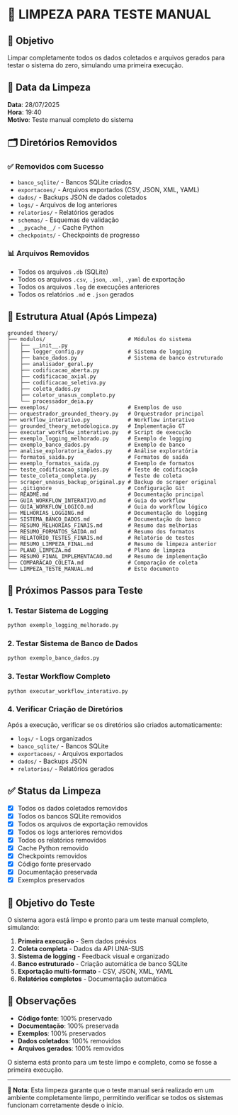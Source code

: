 # 🧹 LIMPEZA PARA TESTE MANUAL

## 🎯 Objetivo

Limpar completamente todos os dados coletados e arquivos gerados para testar o sistema do zero, simulando uma primeira execução.

## 📅 Data da Limpeza

**Data**: 28/07/2025  
**Hora**: 19:40  
**Motivo**: Teste manual completo do sistema

## 🗂️ Diretórios Removidos

### ✅ **Removidos com Sucesso**
- `banco_sqlite/` - Bancos SQLite criados
- `exportacoes/` - Arquivos exportados (CSV, JSON, XML, YAML)
- `dados/` - Backups JSON de dados coletados
- `logs/` - Arquivos de log anteriores
- `relatorios/` - Relatórios gerados
- `schemas/` - Esquemas de validação
- `__pycache__/` - Cache Python
- `checkpoints/` - Checkpoints de progresso

### 📊 **Arquivos Removidos**
- Todos os arquivos `.db` (SQLite)
- Todos os arquivos `.csv`, `.json`, `.xml`, `.yaml` de exportação
- Todos os arquivos `.log` de execuções anteriores
- Todos os relatórios `.md` e `.json` gerados

## 📁 Estrutura Atual (Após Limpeza)

```
grounded theory/
├── modulos/                          # Módulos do sistema
│   ├── __init__.py
│   ├── logger_config.py              # Sistema de logging
│   ├── banco_dados.py                # Sistema de banco estruturado
│   ├── analisador_geral.py
│   ├── codificacao_aberta.py
│   ├── codificacao_axial.py
│   ├── codificacao_seletiva.py
│   ├── coleta_dados.py
│   ├── coletor_unasus_completo.py
│   └── processador_deia.py
├── exemplos/                         # Exemplos de uso
├── orquestrador_grounded_theory.py   # Orquestrador principal
├── workflow_interativo.py            # Workflow interativo
├── grounded_theory_metodologica.py   # Implementação GT
├── executar_workflow_interativo.py   # Script de execução
├── exemplo_logging_melhorado.py      # Exemplo de logging
├── exemplo_banco_dados.py            # Exemplo de banco
├── analise_exploratoria_dados.py     # Análise exploratória
├── formatos_saida.py                 # Formatos de saída
├── exemplo_formatos_saida.py         # Exemplo de formatos
├── teste_codificacao_simples.py      # Teste de codificação
├── teste_coleta_completa.py          # Teste de coleta
├── scraper_unasus_backup_original.py # Backup do scraper original
├── .gitignore                        # Configuração Git
├── README.md                         # Documentação principal
├── GUIA_WORKFLOW_INTERATIVO.md       # Guia do workflow
├── GUIA_WORKFLOW_LOGICO.md           # Guia do workflow lógico
├── MELHORIAS_LOGGING.md              # Documentação do logging
├── SISTEMA_BANCO_DADOS.md            # Documentação do banco
├── RESUMO_MELHORIAS_FINAIS.md        # Resumo das melhorias
├── RESUMO_FORMATOS_SAIDA.md          # Resumo dos formatos
├── RELATORIO_TESTES_FINAIS.md        # Relatório de testes
├── RESUMO_LIMPEZA_FINAL.md           # Resumo de limpeza anterior
├── PLANO_LIMPEZA.md                  # Plano de limpeza
├── RESUMO_FINAL_IMPLEMENTACAO.md     # Resumo de implementação
├── COMPARACAO_COLETA.md              # Comparação de coleta
└── LIMPEZA_TESTE_MANUAL.md           # Este documento
```

## 🚀 Próximos Passos para Teste

### 1. **Testar Sistema de Logging**
```bash
python exemplo_logging_melhorado.py
```

### 2. **Testar Sistema de Banco de Dados**
```bash
python exemplo_banco_dados.py
```

### 3. **Testar Workflow Completo**
```bash
python executar_workflow_interativo.py
```

### 4. **Verificar Criação de Diretórios**
Após a execução, verificar se os diretórios são criados automaticamente:
- `logs/` - Logs organizados
- `banco_sqlite/` - Bancos SQLite
- `exportacoes/` - Arquivos exportados
- `dados/` - Backups JSON
- `relatorios/` - Relatórios gerados

## ✅ Status da Limpeza

- [x] Todos os dados coletados removidos
- [x] Todos os bancos SQLite removidos
- [x] Todos os arquivos de exportação removidos
- [x] Todos os logs anteriores removidos
- [x] Todos os relatórios removidos
- [x] Cache Python removido
- [x] Checkpoints removidos
- [x] Código fonte preservado
- [x] Documentação preservada
- [x] Exemplos preservados

## 🎯 Objetivo do Teste

O sistema agora está limpo e pronto para um teste manual completo, simulando:

1. **Primeira execução** - Sem dados prévios
2. **Coleta completa** - Dados da API UNA-SUS
3. **Sistema de logging** - Feedback visual e organizado
4. **Banco estruturado** - Criação automática de banco SQLite
5. **Exportação multi-formato** - CSV, JSON, XML, YAML
6. **Relatórios completos** - Documentação automática

## 📝 Observações

- **Código fonte**: 100% preservado
- **Documentação**: 100% preservada
- **Exemplos**: 100% preservados
- **Dados coletados**: 100% removidos
- **Arquivos gerados**: 100% removidos

O sistema está pronto para um teste limpo e completo, como se fosse a primeira execução.

---

**🧹 Nota**: Esta limpeza garante que o teste manual será realizado em um ambiente completamente limpo, permitindo verificar se todos os sistemas funcionam corretamente desde o início. 